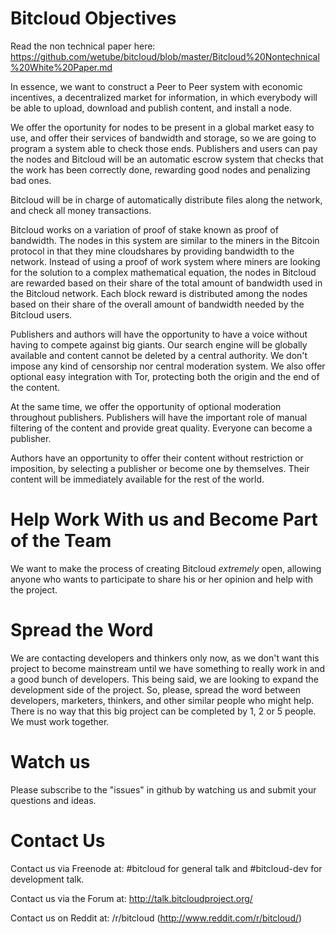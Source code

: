# Bitcloud Objectives

Read the non technical paper here:
https://github.com/wetube/bitcloud/blob/master/Bitcloud%20Nontechnical%20White%20Paper.md

In essence, we want to construct a Peer to Peer system with economic
incentives, a decentralized market for information, in which everybody will be
able to upload, download and publish content, and install a node.

We offer the oportunity for nodes to be present in a global market easy to
use, and offer their services of bandwidth and storage, so we are going to
program a system able to check those ends. Publishers and users can pay the
nodes and Bitcloud will be an automatic escrow system that checks that the
work has been correctly done, rewarding good nodes and penalizing bad ones.

Bitcloud will be in charge of automatically distribute files along the
network, and check all money transactions.

Bitcloud works on a variation of proof of stake known as proof of bandwidth. The nodes in this system are similar to the miners in the Bitcoin protocol in that they mine cloudshares by providing bandwidth to the network. Instead of using a proof of work system where miners are looking for the solution to a complex mathematical equation, the nodes in Bitcloud are rewarded based on their share of the total amount of bandwidth used in the Bitcloud network. Each block reward is distributed among the nodes based on their share of the overall amount of bandwidth needed by the Bitcloud users.
 
Publishers and authors will have the opportunity to have a voice without
having to compete against big giants. Our search engine will be globally
available and content cannot be deleted by a central authority. We don't
impose any kind of censorship nor central moderation system. We also offer
optional easy integration with Tor, protecting both the origin and the end of
the content.

At the same time, we offer the opportunity of optional moderation throughout
publishers. Publishers will have the important role of manual filtering of the
content and provide great quality. Everyone can become a publisher.

Authors have an opportunity to offer their content without restriction or
imposition, by selecting a publisher or become one by themselves. Their
content will be immediately available for the rest of the world.



# Help Work With us and Become Part of the Team

We want to make the process of creating Bitcloud *extremely* open,
allowing anyone who wants to participate to share his or her opinion and help with the project.


# Spread the Word

We are contacting developers and thinkers only now, as we don't want this project to become mainstream until we have something to really work in and a good bunch of developers. This being said, we are looking to expand the development side of the project. So, please, spread the word between developers, marketers, thinkers, and other similar people who might help. There is no way that this big project can be completed by 1, 2 or 5 people. We must work together.

# Watch us

Please subscribe to the "issues" in github by watching us and submit your questions and ideas.


# Contact Us

Contact us via Freenode at: #bitcloud for general talk and #bitcloud-dev for development talk.

Contact us via the Forum at: http://talk.bitcloudproject.org/

Contact us on Reddit at: /r/bitcloud (http://www.reddit.com/r/bitcloud/)

